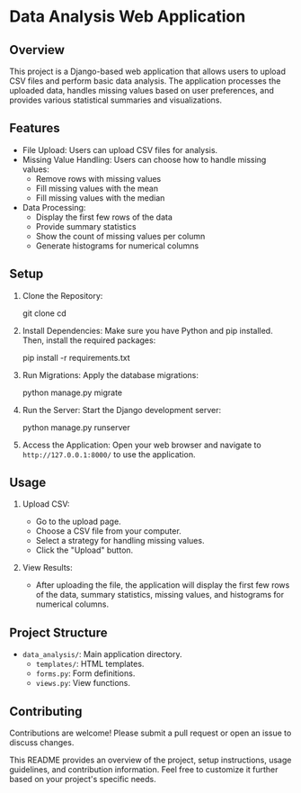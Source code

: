 # Data Analysis Web Application

## Overview

This project is a Django-based web application that allows users to upload CSV files and perform basic data analysis. The application processes the uploaded data, handles missing values based on user preferences, and provides various statistical summaries and visualizations.

## Features

- File Upload: Users can upload CSV files for analysis.
- Missing Value Handling: Users can choose how to handle missing values:
  - Remove rows with missing values
  - Fill missing values with the mean
  - Fill missing values with the median
- Data Processing:
  - Display the first few rows of the data
  - Provide summary statistics
  - Show the count of missing values per column
  - Generate histograms for numerical columns

## Setup

1. Clone the Repository:
   
   git clone <repository-url>
   cd <repository-directory>
   

2. Install Dependencies:
   Make sure you have Python and pip installed. Then, install the required packages:
   
   pip install -r requirements.txt
   

3. Run Migrations:
   Apply the database migrations:
   
   python manage.py migrate
   

4. Run the Server:
   Start the Django development server:
   
   python manage.py runserver
   

5. Access the Application:
   Open your web browser and navigate to `http://127.0.0.1:8000/` to use the application.

## Usage

1. Upload CSV:
   - Go to the upload page.
   - Choose a CSV file from your computer.
   - Select a strategy for handling missing values.
   - Click the "Upload" button.

2. View Results:
   - After uploading the file, the application will display the first few rows of the data, summary statistics, missing values, and histograms for numerical columns.

## Project Structure

- `data_analysis/`: Main application directory.
  - `templates/`: HTML templates.
  - `forms.py`: Form definitions.
  - `views.py`: View functions.

## Contributing

Contributions are welcome! Please submit a pull request or open an issue to discuss changes.


This README provides an overview of the project, setup instructions, usage guidelines, and contribution information. Feel free to customize it further based on your project's specific needs.